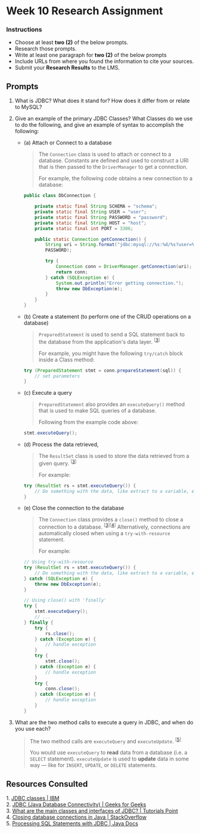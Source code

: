 # Week 10 Research Assignment

### Instructions

-   Choose at least **two (2)** of the below prompts.
-   Research those prompts.
-   Write at least one paragraph for **two (2)** of the below prompts
-   Include URLs from where you found the information to cite your sources.
-   Submit your **Research Results** to the LMS.

## Prompts

1. What is JDBC? What does it stand for? How does it differ from or relate to MySQL?

2. Give an example of the primary JDBC Classes? What Classes do we use to do the following, and give an example of syntax to accomplish the following:

    - (a) Attach or Connect to a database

        > The `Connection` class is used to attach or connect to a database. Constants are defined and used to construct a URI that is then passed to the `DriverManager` to get a connection.
        >
        > For example, the following code obtains a new connection to a database:

        ```java
        public class DbConnection {

            private static final String SCHEMA = "schema";
            private static final String USER = "user";
            private static final String PASSWORD = "password";
            private static final String HOST = "host";
            private static final int PORT = 3306;

            public static Connection getConnection() {
                String uri = String.format("jdbc:mysql://%s:%d/%s?user=%s&password=%s&useSSL=false", HOST, PORT, SCHEMA, USER,
        		PASSWORD);

                try {
                    Connection conn = DriverManager.getConnection(uri);
                    return conn;
                } catch (SQLException e) {
                    System.out.println("Error getting connection.");
                    throw new DbException(e);
                }
            }
        }
        ```

    - (b) Create a statement (to perform one of the CRUD operations on a database)

        > `PreparedStatement` is used to send a SQL statement back to the database from the application's data layer. <sup>[[3](#source-3)]</sup>
        >
        > For example, you might have the following `try/catch` block inside a Class method:

        ```java
        try (PreparedStatement stmt = conn.prepareStatement(sql)) {
            // set parameters
        }
        ```

    - (c) Execute a query

        > `PreparedStatement` also provides an `executeQuery()` method that is used to make SQL queries of a database.
        >
        > Following from the example code above:

        ```java
        stmt.executeQuery();
        ```

    - (d) Process the data retrieved,

        > The `ResultSet` class is used to store the data retrieved from a given query. <sup>[[3](#source-3)]</sup>
        >
        > For example:

        ```java
        try (ResultSet rs = stmt.executeQuery()) {
            // Do something with the data, like extract to a variable, etc.
        }
        ```

    - (e) Close the connection to the database

        > The `Connection` class provides a `close()` method to close a connection to a database. <sup>[[3](#source-3)][[4](#source-4)]</sup> Alternatively, connections are automatically closed when using a `try-with-resource` statement.
        >
        > For example:

        ```java
        // Using try-with-resource
        try (ResultSet rs = stmt.executeQuery()) {
            // Do something with the data, like extract to a variable, etc.
        } catch (SQLException e) {
            throw new DbException(e);
        }

        // Using close() with 'finally'
        try {
            stmt.executeQuery();
            // ...
        } finally {
            try {
                rs.close();
            } catch (Exception e) {
                // handle exception
            }
            try {
                stmt.close();
            } catch (Exception e) {
                // handle exception
            }
            try {
                conn.close();
            } catch (Exception e) {
                // handle exception
            }
        }
        ```

3. What are the two method calls to execute a query in JDBC, and when do you use each?

    > The two method calls are `executeQuery` and `executeUpdate`. <sup>[[5](#source-5)]</sup>
    >
    > You would use `executeQuery` to **read** data from a database (i.e. a `SELECT` statement). `executeUpdate` is used to **update** data in some way — like for `INSERT`, `UPDATE`, or `DELETE` statements.

## Resources Consulted

<a id="source-1"></a>1. [JDBC classes | IBM](https://www.ibm.com/docs/en/i/7.5?topic=classes-jdbc)  
<a id="source-2"></a>2. [JDBC (Java Database Connectivity) | Geeks for Geeks](https://www.geeksforgeeks.org/introduction-to-jdbc/)  
<a id="source-3"></a>3. [What are the main classes and interfaces of JDBC? | Tutorials Point](https://www.tutorialspoint.com/what-are-the-main-classes-and-interfaces-of-jdbc)  
<a id="source-4"></a>4. [Closing database connections in Java | StackOverflow](https://stackoverflow.com/questions/2225221/closing-database-connections-in-java)  
<a id="source-5"></a>5. [Processing SQL Statements with JDBC | Java Docs](https://docs.oracle.com/javase/tutorial/jdbc/basics/processingsqlstatements.html)  
